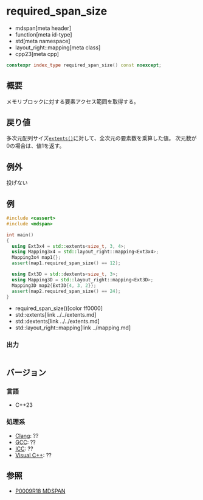 # required_span_size
* mdspan[meta header]
* function[meta id-type]
* std[meta namespace]
* layout_right::mapping[meta class]
* cpp23[meta cpp]

```cpp
constexpr index_type required_span_size() const noexcept;
```

## 概要
メモリブロックに対する要素アクセス範囲を取得する。


## 戻り値
多次元配列サイズ[`extents()`](../mapping.md)に対して、全次元の要素数を乗算した値。
次元数が0の場合は、値1を返す。


## 例外
投げない


## 例
```cpp example
#include <cassert>
#include <mdspan>

int main()
{
  using Ext3x4 = std::extents<size_t, 3, 4>;
  using Mapping3x4 = std::layout_right::mapping<Ext3x4>;
  Mapping3x4 map1{};
  assert(map1.required_span_size() == 12);

  using Ext3D = std::dextents<size_t, 3>;
  using Mapping3D = std::layout_right::mapping<Ext3D>;
  Mapping3D map2{Ext3D{4, 3, 2}};
  assert(map2.required_span_size() == 24);
}
```
* required_span_size()[color ff0000]
* std::extents[link ../../extents.md]
* std::dextents[link ../../extents.md]
* std::layout_right::mapping[link ../mapping.md]

### 出力
```
```


## バージョン
### 言語
- C++23

### 処理系
- [Clang](/implementation.md#clang): ??
- [GCC](/implementation.md#gcc): ??
- [ICC](/implementation.md#icc): ??
- [Visual C++](/implementation.md#visual_cpp): ??


## 参照
- [P0009R18 MDSPAN](https://www.open-std.org/jtc1/sc22/wg21/docs/papers/2022/p0009r18.html)
